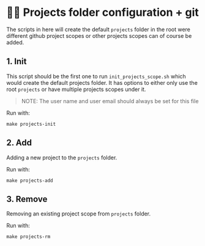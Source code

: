 # 🧑‍🔧 Projects folder configuration + git

The scripts in here will create the default `projects` folder in the root were different github project scopes or other
projects scopes can of course be added.

## 1. Init

This script should be the first one to run `init_projects_scope.sh` which would create the default projects folder. It
has options to either only use the root `projects` or have multiple projects scopes under it.

> NOTE: The user name and user email should always be set for this file

Run with:
```shell
make projects-init
```

## 2. Add

Adding a new project to the `projects` folder.

Run with:
```shell
make projects-add
```

## 3. Remove

Removing an existing project scope from `projects` folder.

Run with:
```shell
make projects-rm
```